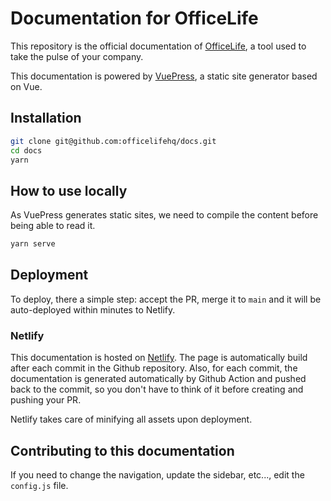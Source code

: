 # Documentation for OfficeLife

This repository is the official documentation of [OfficeLife](https://github.com/djaiss/officelife), a tool used to take the pulse of your company.

This documentation is powered by [VuePress](https://vuepress.vuejs.org/), a static site generator based on Vue.

## Installation

```bash
git clone git@github.com:officelifehq/docs.git
cd docs
yarn
```

## How to use locally

As VuePress generates static sites, we need to compile the content before being able to read it.

```bash
yarn serve
```

## Deployment

To deploy, there a simple step: accept the PR, merge it to `main` and it will be auto-deployed within minutes to Netlify.

### Netlify

This documentation is hosted on [Netlify](https://app.netlify.com/sites/officelifedocumentation/overview). The page is automatically build after each commit in the Github repository. Also, for each commit, the documentation is generated automatically by Github Action and pushed back to the commit, so you don't have to think of it before creating and pushing your PR.

Netlify takes care of minifying all assets upon deployment.

## Contributing to this documentation

If you need to change the navigation, update the sidebar, etc..., edit the `config.js` file.
